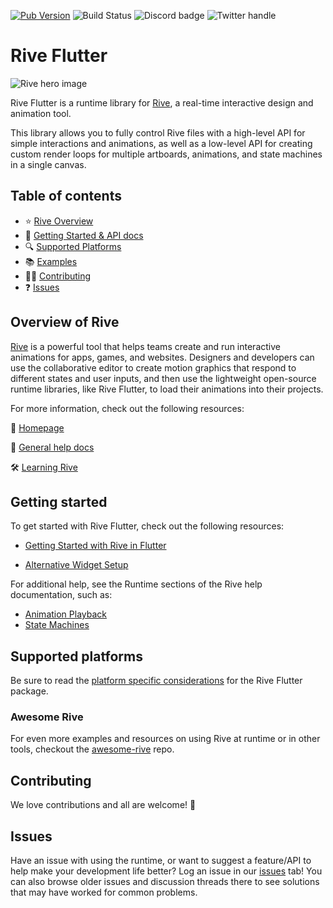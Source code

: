 [![Pub Version](https://img.shields.io/pub/v/rive)](https://pub.dev/packages/rive)
![Build Status](https://github.com/rive-app/rive-flutter/actions/workflows/tests.yaml/badge.svg)
![Discord badge](https://img.shields.io/discord/532365473602600965)
![Twitter handle](https://img.shields.io/twitter/follow/rive_app.svg?style=social&label=Follow)

# Rive Flutter

![Rive hero image](https://cdn.rive.app/rive_logo_dark_bg.png)

Rive Flutter is a runtime library for [Rive](https://rive.app), a real-time interactive design and animation tool.

This library allows you to fully control Rive files with a high-level API for simple interactions and animations, as well as a low-level API for creating custom render loops for multiple artboards, animations, and state machines in a single canvas.

## Table of contents

- :star: [Rive Overview](#rive-overview)
- 🚀 [Getting Started & API docs](#getting-started)
- :mag: [Supported Platforms](#supported-platforms)
- :books: [Examples](#examples)
- 👨‍💻 [Contributing](#contributing)
- :question: [Issues](#issues)

## Overview of Rive

[Rive](https://rive.app) is a powerful tool that helps teams create and run interactive animations for apps, games, and websites. Designers and developers can use the collaborative editor to create motion graphics that respond to different states and user inputs, and then use the lightweight open-source runtime libraries, like Rive Flutter, to load their animations into their projects.

For more information, check out the following resources:

:house_with_garden: [Homepage](https://rive.app/)

:blue_book: [General help docs](https://help.rive.app/)

🛠 [Learning Rive](https://rive.app/learn-rive)

## Getting started

To get started with Rive Flutter, check out the following resources:
- [Getting Started with Rive in Flutter](https://help.rive.app/runtimes/overview/flutter)

- [Alternative Widget Setup](https://help.rive.app/runtimes/overview/flutter/alternative-widget-setup)

For additional help, see the Runtime sections of the Rive help documentation, such as:
- [Animation Playback](https://help.rive.app/runtimes/playback)
- [State Machines](https://help.rive.app/runtimes/state-machines)

## Supported platforms

Be sure to read the [platform specific considerations](platform_considerations.md) for the Rive Flutter package.

### Awesome Rive

For even more examples and resources on using Rive at runtime or in other tools, checkout the [awesome-rive](https://github.com/rive-app/awesome-rive) repo.

## Contributing

We love contributions and all are welcome! 💙

## Issues

Have an issue with using the runtime, or want to suggest a feature/API to help make your development life better? Log an issue in our [issues](https://github.com/rive-app/flutter/issues) tab! You can also browse older issues and discussion threads there to see solutions that may have worked for common problems.